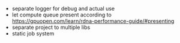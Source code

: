 - separate logger for debug and actual use
- let compute queue present according to https://gpuopen.com/learn/rdna-performance-guide/#presenting
- separate project to multiple libs
- static job system
